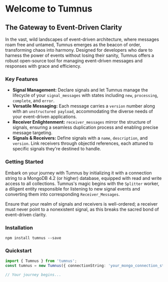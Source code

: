 # Welcome to Tumnus

## The Gateway to Event-Driven Clarity

In the vast, wild landscapes of event-driven architecture, where messages roam free and untamed, Tumnus emerges as the beacon of order, transforming chaos into harmony. Designed for developers who dare to harness the power of events without losing their sanity, Tumnus offers a robust open-source tool for managing event-driven messages and responses with grace and efficiency.

### Key Features

- **Signal Management:** Declare signals and let Tumnus manage the lifecycle of your `signal_messages` with states including `new`, `processing`, `complete`, and `error`.
- **Versatile Messaging:** Each message carries a `version` number along with an `unstructured payload`, accommodating the diverse needs of your event-driven applications.
- **Receiver Enlightenment:** `receiver_messages` mirror the structure of signals, ensuring a seamless duplication process and enabling precise message targeting.
- **Signals & Receivers:** Define signals with a `name`, `description`, and `version`. Link receivers through objectId references, each attuned to specific signals they're destined to handle.

### Getting Started

Embark on your journey with Tumnus by initializing it with a connection string to a MongoDB 4.2 (or higher) database, equipped with read and write access to all collections. Tumnus's magic begins with the `Splitter` worker, a diligent entity responsible for listening to new signal events and converting them into corresponding `Receiver_Messages`.

Ensure that your realm of signals and receivers is well-ordered; a receiver must never point to a nonexistent signal, as this breaks the sacred bond of event-driven clarity.

### Installation

```shell
npm install tumnus --save
```

### Quickstart

```typescript
import { Tumnus } from 'tumnus';
const tumnus = new Tumnus({ connectionString: 'your_mongo_connection_string' });

// Your journey begins...
```
